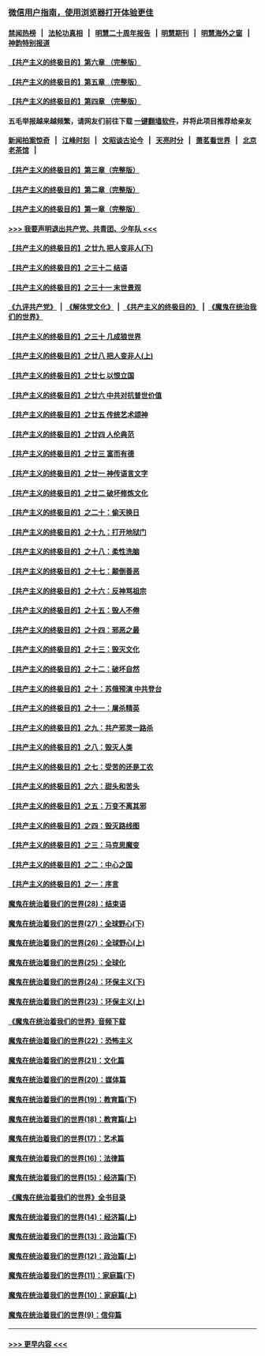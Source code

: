 ### [微信用户指南，使用浏览器打开体验更佳](https://github.com/gfw-breaker/banned-news1/blob/master/indexes/wechat-guide.md?t=0)
#### [禁闻热榜](热点新闻.md?t=0)  &nbsp;&nbsp;|&nbsp;&nbsp; [法轮功真相](https://github.com/gfw-breaker/truth/blob/master/README.md?t=0) &nbsp;&nbsp;|&nbsp;&nbsp; [明慧二十周年报告](https://github.com/gfw-breaker/mh-reports/blob/master/README.md?t=0) &nbsp;&nbsp;|&nbsp;&nbsp;[明慧期刊](https://github.com/gfw-breaker/mh-qikan) &nbsp;&nbsp;|&nbsp;&nbsp; [明慧海外之窗](https://github.com/gfw-breaker/mh-news/blob/master/README.md?t=0) &nbsp;&nbsp;|&nbsp;&nbsp; [神韵特别报道](https://github.com/gfw-breaker/mh-news/blob/master/shenyun.md?t=0)
#### [【共产主义的终极目的】第六章 （完整版）](../pages/nsc422/n11428913.md?t=02100133) 
#### [【共产主义的终极目的】第五章 （完整版）](../pages/nsc422/n11428912.md?t=02100133) 
#### [【共产主义的终极目的】第四章 （完整版）](../pages/nsc422/n11428907.md?t=02100133) 
#### 五毛举报越来越频繁，请网友们前往下载 [一键翻墙软件](https://github.com/gfw-breaker/ssr-accounts)，并将此项目推荐给亲友
#### [新闻拍案惊奇](https://github.com/gfw-breaker/banned-news1/blob/master/pages/link4.md) &nbsp;&nbsp;|&nbsp;&nbsp; [江峰时刻](https://github.com/gfw-breaker/banned-news1/blob/master/pages/link4.md) &nbsp;&nbsp;|&nbsp;&nbsp; [文昭谈古论今](https://github.com/gfw-breaker/banned-news1/blob/master/pages/link4.md) &nbsp;&nbsp;|&nbsp;&nbsp; [天亮时分](https://github.com/gfw-breaker/banned-news1/blob/master/pages/link4.md) &nbsp;&nbsp;|&nbsp;&nbsp; [萧茗看世界](https://github.com/gfw-breaker/banned-news1/blob/master/pages/link4.md) &nbsp;&nbsp;|&nbsp;&nbsp; [北京老茶馆](https://github.com/gfw-breaker/banned-news1/blob/master/pages/link4.md) &nbsp;&nbsp;|&nbsp;&nbsp; 
#### [【共产主义的终极目的】第三章（完整版）](../pages/nsc422/n11428848.md?t=02100133) 
#### [【共产主义的终极目的】第二章（完整版）](../pages/nsc422/n11428831.md?t=02100133) 
#### [【共产主义的终极目的】第一章（完整版）](../pages/nsc422/n11417651.md?t=02100133) 
#### [>>> 我要声明退出共产党、共青团、少年队 <<<](https://github.com/begood0513/goodnews/blob/master/quit/letter.md) 
#### [【共产主义的终极目的】之廿九 把人变非人(下)](../pages/nsc422/n11344140.md?t=02100133) 
#### [【共产主义的终极目的】之三十二 结语](../pages/nsc422/n11360535.md?t=02100133) 
#### [【共产主义的终极目的】之三十一 末世景观](../pages/nsc422/n11351129.md?t=02100133) 
#### [《九评共产党》](https://github.com/begood0513/9ping.md/blob/master/README.md) &nbsp;|&nbsp; [《解体党文化》](../../../../jtdwh.md/blob/master/README.md)  &nbsp;|&nbsp; [《共产主义的终极目的》](../../../../gczydzjmd.md/blob/master/README.md) &nbsp;|&nbsp; [《魔鬼在统治我们的世界》](../../../../mgztzwmdsj.md/blob/master/README.md) 
#### [【共产主义的终极目的】之三十 几成狼世界](../pages/nsc422/n11348280.md?t=02100133) 
#### [【共产主义的终极目的】之廿八 把人变非人(上)](../pages/nsc422/n11340492.md?t=02100133) 
#### [【共产主义的终极目的】之廿七 以恨立国](../pages/nsc422/n11336944.md?t=02100133) 
#### [【共产主义的终极目的】之廿六 中共对抗普世价值](../pages/nsc422/n11324785.md?t=02100133) 
#### [【共产主义的终极目的】之廿五 传统艺术颂神](../pages/nsc422/n11296396.md?t=02100133) 
#### [【共产主义的终极目的】之廿四 人伦典范](../pages/nsc422/n11296397.md?t=02100133) 
#### [【共产主义的终极目的】之廿三 富而有德](../pages/nsc422/n11283598.md?t=02100133) 
#### [【共产主义的终极目的】之廿一 神传语言文字](../pages/nsc422/n11263265.md?t=02100133) 
#### [【共产主义的终极目的】之廿二 破坏修炼文化](../pages/nsc422/n11245728.md?t=02100133) 
#### [【共产主义的终极目的】之二十：偷天换日](../pages/nsc422/n11238846.md?t=02100133) 
#### [【共产主义的终极目的】之十九：打开地狱门](../pages/nsc422/n11206376.md?t=02100133) 
#### [【共产主义的终极目的】之十八：柔性洗脑](../pages/nsc422/n11199994.md?t=02100133) 
#### [【共产主义的终极目的】之十七：颠倒善恶](../pages/nsc422/n11179782.md?t=02100133) 
#### [【共产主义的终极目的】之十六：反神骂祖宗](../pages/nsc422/n11166798.md?t=02100133) 
#### [【共产主义的终极目的】之十五：毁人不倦](../pages/nsc422/n11166792.md?t=02100133) 
#### [【共产主义的终极目的】之十四：邪恶之最](../pages/nsc422/n11150249.md?t=02100133) 
#### [【共产主义的终极目的】之十三：毁灭文化](../pages/nsc422/n11135227.md?t=02100133) 
#### [【共产主义的终极目的】之十二：破坏自然](../pages/nsc422/n11135214.md?t=02100133) 
#### [【共产主义的终极目的】之十：苏俄预演 中共登台](../pages/nsc422/n11118424.md?t=02100133) 
#### [【共产主义的终极目的】之十一：屠杀精英](../pages/nsc422/n11118442.md?t=02100133) 
#### [【共产主义的终极目的】之九：共产邪灵一路杀](../pages/nsc422/n11114139.md?t=02100133) 
#### [【共产主义的终极目的】之八：毁灭人类](../pages/nsc422/n11108503.md?t=02100133) 
#### [【共产主义的终极目的】之七：受苦的还是工农](../pages/nsc422/n11101809.md?t=02100133) 
#### [【共产主义的终极目的】之六：甜头和苦头](../pages/nsc422/n11096971.md?t=02100133) 
#### [【共产主义的终极目的】之五：万变不离其邪](../pages/nsc422/n11091285.md?t=02100133) 
#### [【共产主义的终极目的】之四：毁灭路线图](../pages/nsc422/n11086284.md?t=02100133) 
#### [【共产主义的终极目的】之三：马克思魔变](../pages/nsc422/n11061941.md?t=02100133) 
#### [【共产主义的终极目的】之二：中心之国](../pages/nsc422/n11047728.md?t=02100133) 
#### [【共产主义的终极目的】之一：序言](../pages/nsc422/n11086077.md?t=02100133) 
#### [魔鬼在统治着我们的世界(28)：结束语](../pages/nsc422/n10936246.md?t=02100133) 
#### [魔鬼在统治着我们的世界(27)：全球野心(下)](../pages/nsc422/n10928319.md?t=02100133) 
#### [魔鬼在统治着我们的世界(26)：全球野心(上)](../pages/nsc422/n10900318.md?t=02100133) 
#### [魔鬼在统治着我们的世界(25)：全球化](../pages/nsc422/n10788205.md?t=02100133) 
#### [魔鬼在统治着我们的世界(24)：环保主义(下)](../pages/nsc422/n10695307.md?t=02100133) 
#### [魔鬼在统治着我们的世界(23)：环保主义(上)](../pages/nsc422/n10688613.md?t=02100133) 
#### [《魔鬼在统治着我们的世界》音频下载](../pages/nsc422/n10635553.md?t=02100133) 
#### [魔鬼在统治着我们的世界(22)：恐怖主义](../pages/nsc422/n10614727.md?t=02100133) 
#### [魔鬼在统治着我们的世界(21)：文化篇](../pages/nsc422/n10597706.md?t=02100133) 
#### [魔鬼在统治着我们的世界(20)：媒体篇](../pages/nsc422/n10586579.md?t=02100133) 
#### [魔鬼在统治着我们的世界(19)：教育篇(下)](../pages/nsc422/n10564808.md?t=02100133) 
#### [魔鬼在统治着我们的世界(18)：教育篇(上)](../pages/nsc422/n10526970.md?t=02100133) 
#### [魔鬼在统治着我们的世界(17)：艺术篇](../pages/nsc422/n10499093.md?t=02100133) 
#### [魔鬼在统治着我们的世界(16)：法律篇](../pages/nsc422/n10485969.md?t=02100133) 
#### [魔鬼在统治着我们的世界(15)：经济篇(下)](../pages/nsc422/n10469975.md?t=02100133) 
#### [《魔鬼在统治着我们的世界》全书目录](../pages/nsc422/n10464261.md?t=02100133) 
#### [魔鬼在统治着我们的世界(14)：经济篇(上)](../pages/nsc422/n10457370.md?t=02100133) 
#### [魔鬼在统治着我们的世界(13)：政治篇(下)](../pages/nsc422/n10448270.md?t=02100133) 
#### [魔鬼在统治着我们的世界(12)：政治篇(上)](../pages/nsc422/n10444576.md?t=02100133) 
#### [魔鬼在统治着我们的世界(11)：家庭篇(下)](../pages/nsc422/n10440961.md?t=02100133) 
#### [魔鬼在统治着我们的世界(10)：家庭篇(上)](../pages/nsc422/n10435448.md?t=02100133) 
#### [魔鬼在统治着我们的世界(9)：信仰篇](../pages/nsc422/n10432159.md?t=02100133) 

----
#### [ >>> 更早内容 <<< ](../indexes/nsc422-earlier.md)
